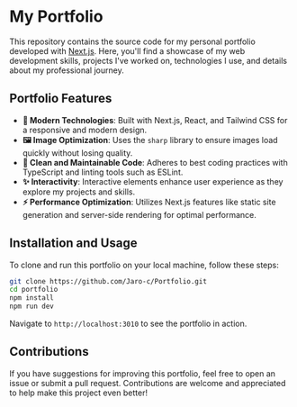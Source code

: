 # My Portfolio

This repository contains the source code for my personal portfolio developed with [Next.js](https://nextjs.org/). Here, you'll find a showcase of my web development skills, projects I've worked on, technologies I use, and details about my professional journey.

## Portfolio Features

- **🚀 Modern Technologies**: Built with Next.js, React, and Tailwind CSS for a responsive and modern design.
- **🖼️ Image Optimization**: Uses the `sharp` library to ensure images load quickly without losing quality.
- **🔧 Clean and Maintainable Code**: Adheres to best coding practices with TypeScript and linting tools such as ESLint.
- **✨ Interactivity**: Interactive elements enhance user experience as they explore my projects and skills.
- **⚡ Performance Optimization**: Utilizes Next.js features like static site generation and server-side rendering for optimal performance.

## Installation and Usage

To clone and run this portfolio on your local machine, follow these steps:

```bash
git clone https://github.com/Jaro-c/Portfolio.git
cd portfolio
npm install
npm run dev
```

Navigate to `http://localhost:3010` to see the portfolio in action.

## Contributions

If you have suggestions for improving this portfolio, feel free to open an issue or submit a pull request. Contributions are welcome and appreciated to help make this project even better!
